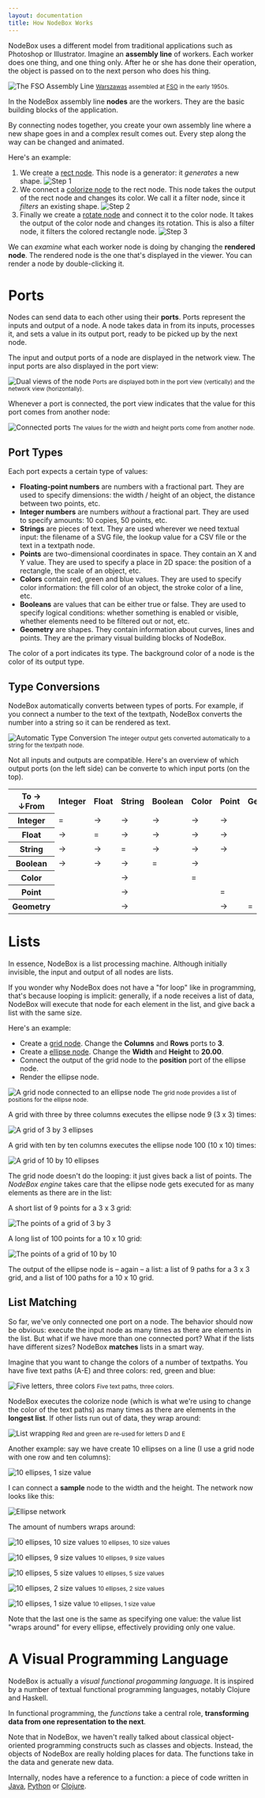 ```yaml
---
layout: documentation
title: How NodeBox Works
---
```

NodeBox uses a different model from traditional applications such as Photoshop or Illustrator. Imagine an **assembly line** of workers. Each worker does one thing, and one thing only. After he or she has done their operation, the object is passed on to the next person who does his thing.

![The FSO Assembly Line](concepts-assembly-line.jpg)
<small><a href="http://en.wikipedia.org/wiki/Warszawa_(car)">Warszawas</a> assembled at <a href="http://en.wikipedia.org/wiki/Fabryka_Samochod%C3%B3w_Osobowych">FSO</a> in the early 1950s.</small>

In the NodeBox assembly line **nodes** are the workers. They are the basic building blocks of the application.

By connecting nodes together, you create your own assembly line where a new shape goes in and a complex result comes out. Every step along the way can be changed and animated.

Here's an example:

1. We create a [rect node](/node/reference/corevector/rect.html). This node is a generator: it *generates* a new shape.
  ![Step 1](concepts-step1.png)
2. We connect a [colorize node](/node/reference/corevector/colorize.html) to the rect node. This node takes the output of the rect node and changes its color. We call it a filter node, since it *filters* an existing shape.
  ![Step 2](concepts-step2.png)
3. Finally we create a [rotate node](/node/reference/corevector/rotate.html) and connect it to the color node. It takes the output of the color node and changes its rotation. This is also a filter node, it filters the colored rectangle node.
  ![Step 3](concepts-step3.png)

We can *examine* what each worker node is doing by changing the **rendered node**. The rendered node is the one that's displayed in the viewer. You can render a node by double-clicking it.

Ports
=====
Nodes can send data to each other using their **ports**. Ports represent the inputs and output of a node. A node takes data in from its inputs, processes it, and sets a value in its output port, ready to be picked up by the next node.

The input and output ports of a node are displayed in the network view. The input ports are also displayed in the port view:

![Dual views of the node](concepts-ports-dual-view.png)
<small>Ports are displayed both in the port view (vertically) and the network view (horizontally).</small>

Whenever a port is connected, the port view indicates that the value for this port comes from another node:

![Connected ports](concepts-ports-connected.png)
<small>The values for the width and height ports come from another node.</small>

Port Types
----------
Each port expects a certain type of values:

* **Floating-point numbers** are numbers with a fractional part. They are used to specify dimensions: the width / height of an object, the distance between two points, etc.
* **Integer numbers** are numbers *without* a fractional part. They are used to specify amounts: 10 copies, 50 points, etc.
* **Strings** are pieces of text. They are used wherever we need textual input: the filename of a SVG file, the lookup value for a CSV file or the text in a textpath node.
* **Points** are two-dimensional coordinates in space. They contain an X and Y value. They are used to specify a place in 2D space: the position of a rectangle, the scale of an object, etc.
* **Colors** contain red, green and blue values. They are used to specify color information: the fill color of an object, the stroke color of a line, etc.
* **Booleans** are values that can be either true or false. They are used to specify logical conditions: whether something is enabled or visible, whether elements need to be filtered out or not, etc.
* **Geometry** are shapes. They contain information about curves, lines and points. They are the primary visual building blocks of NodeBox.

The color of a port indicates its type. The background color of a node is the color of its output type.

Type Conversions
----------------
NodeBox automatically converts between types of ports. For example, if you connect a number to the text of the textpath, NodeBox converts the number into a string so it can be rendered as text.

![Automatic Type Conversion](concepts-type-conversion.png)
<small>The integer output gets converted automatically to a string for the textpath node.</small>

Not all inputs and outputs are compatible. Here's an overview of which output ports (on the left side) can be converte to which input ports (on the top).

<table id="type-conversions">
  <tr>
    <th class="small">To &rarr;<br>&darr;From</th>
    <th>Integer</th>
    <th>Float</th>
    <th>String</th>
    <th>Boolean</th>
    <th>Color</th>
    <th>Point</th>
    <th>Geometry</th>
  </tr>
  <tr>
    <th>Integer</th>
    <td>&equals;</td>
    <td>&rarr;</td>
    <td>&rarr;</td>
    <td>&rarr;</td>
    <td>&rarr;</td>
    <td>&rarr;</td>
    <td>&nbsp;</td>
  </tr>
  <tr>
    <th>Float</th>
    <td>&rarr;</td>
    <td>&equals;</td>
    <td>&rarr;</td>
    <td>&rarr;</td>
    <td>&rarr;</td>
    <td>&rarr;</td>
    <td>&nbsp;</td>
  </tr>
  <tr>
    <th>String</th>
    <td>&rarr;</td>
    <td>&rarr;</td>
    <td>&equals;</td>
    <td>&rarr;</td>
    <td>&rarr;</td>
    <td>&rarr;</td>
    <td>&nbsp;</td>
  </tr>
  <tr>
    <th>Boolean</th>
    <td>&rarr;</td>
    <td>&rarr;</td>
    <td>&rarr;</td>
    <td>&equals;</td>
    <td>&rarr;</td>
    <td>&nbsp;</td>
    <td>&nbsp;</td>
  </tr>
  <tr>
    <th>Color</th>
    <td>&nbsp;</td>
    <td>&nbsp;</td>
    <td>&rarr;</td>
    <td>&nbsp;</td>
    <td>&equals;</td>
    <td>&nbsp;</td>
    <td>&nbsp;</td>
  </tr>
  <tr>
    <th>Point</th>
    <td>&nbsp;</td>
    <td>&nbsp;</td>
    <td>&rarr;</td>
    <td>&nbsp;</td>
    <td>&nbsp;</td>
    <td>&equals;</td>
    <td>&nbsp;</td>
  </tr>
  <tr>
    <th>Geometry</th>
    <td>&nbsp;</td>
    <td>&nbsp;</td>
    <td>&rarr;</td>
    <td>&nbsp;</td>
    <td>&nbsp;</td>
    <td>&rarr;</td>
    <td>&equals;</td>
  </tr>
</table>


Lists
=====
In essence, NodeBox is a list processing machine. Although initially invisible, the input and output of all nodes are lists.

If you wonder why NodeBox does not have a "for loop" like in programming, that's because looping is implicit: generally, if a node receives a list of data, NodeBox will execute that node for each element in the list, and give back a list with the same size.

Here's an example:

* Create a [grid node](/node/reference/corevector/grid.html). Change the **Columns** and **Rows** ports to **3**.
* Create a [ellipse node](/node/reference/corevector/ellipse.html). Change the **Width** and **Height** to **20.00**.
* Connect the output of the grid node to the **position** port of the ellipse node.
* Render the ellipse node.

![A grid node connected to an ellipse node](concepts-grid-network.png)
<small>The grid node provides a list of positions for the ellipse node.</small>

A grid with three by three columns executes the ellipse node 9 (3 x 3) times:

![A grid of 3 by 3 ellipses](concepts-grid-3x3.png)

A grid with ten by ten columns executes the ellipse node 100 (10 x 10) times:

![A grid of 10 by 10 ellipses](concepts-grid-10x10.png)

The grid node doesn't do the looping: it just gives back a list of points. The *NodeBox engine* takes care that the ellipse node gets executed for as many elements as there are in the list:

A short list of 9 points for a 3 x 3 grid:

![The points of a grid of 3 by 3](concepts-points-3x3.png)

A long list of 100 points for a 10 x 10 grid:

![The points of a grid of 10 by 10](concepts-points-10x10.png)

The output of the ellipse node is – again – a list: a list of 9 paths for a 3 x 3 grid, and a list of 100 paths for a 10 x 10 grid.

List Matching
-------------
So far, we've only connected one port on a node. The behavior should now be obvious: execute the input node as many times as there are elements in the list. But what if we have more than one connected port? What if the lists have different sizes? NodeBox **matches** lists in a smart way.

Imagine that you want to change the colors of a number of textpaths. You have five text paths (A-E) and three colors: red, green and blue:

![Five letters, three colors](concepts-list-matching-inputs.png)
<small>Five text paths, three colors.</small>

NodeBox executes the colorize node (which is what we're using to change the color of the text paths) as many times as there are elements in the **longest list**. If other lists run out of data, they wrap around:

![List wrapping](concepts-list-matching-result.png)
<small>Red and green are re-used for letters D and E</small>

Another example: say we have create 10 ellipses on a line (I use a grid node with one row and ten columns):

![10 ellipses, 1 size value](concepts-list-matching-ellipse-1.png)

I can connect a **sample** node to the width and the height. The network now looks like this:

![Ellipse network](concepts-list-matching-ellipse-network.png)

The amount of numbers wraps around:

![10 ellipses, 10 size values](concepts-list-matching-ellipse-10.png)
<small>10 ellipses, 10 size values</small>

![10 ellipses, 9 size values](concepts-list-matching-ellipse-9.png)
<small>10 ellipses, 9 size values</small>

![10 ellipses, 5 size values](concepts-list-matching-ellipse-5.png)
<small>10 ellipses, 5 size values</small>

![10 ellipses, 2 size values](concepts-list-matching-ellipse-2.png)
<small>10 ellipses, 2 size values</small>

![10 ellipses, 1 size value](concepts-list-matching-ellipse-1.png)
<small>10 ellipses, 1 size value</small>

Note that the last one is the same as specifying one value: the value list "wraps around" for every ellipse, effectively providing only one value.


A Visual Programming Language
=============================
NodeBox is actually a *visual functional progamming language*. It is inspired by a number of textual functional programming languages, notably Clojure and Haskell. 

In functional programming, the *functions* take a central role, **transforming data from one representation to the next**.

Note that in NodeBox, we haven't really talked about classical object-oriented programming constructs such as classes and objects. Instead, the objects of NodeBox are really holding places for data. The functions take in the data and generate new data.

Internally, nodes have a reference to a function: a piece of code written in [Java](http://docs.oracle.com/javase/tutorial/), [Python](http://learnpythonthehardway.org/book/) or [Clojure](http://java.ociweb.com/mark/clojure/article.html).
